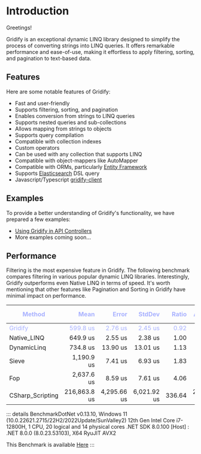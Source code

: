 # Introduction

Greetings!

Gridify is an exceptional dynamic LINQ library designed to simplify the process of converting strings into LINQ queries. It offers remarkable performance and ease-of-use, making it effortless to apply filtering, sorting, and pagination to text-based data.

## Features

Here are some notable features of Gridify:

- Fast and user-friendly
- Supports filtering, sorting, and pagination
- Enables conversion from strings to LINQ queries
- Supports nested queries and sub-collections
- Allows mapping from strings to objects
- Supports query compilation
- Compatible with collection indexes
- Custom operators
- Can be used with any collection that supports LINQ
- Compatible with object-mappers like AutoMapper
- Compatible with ORMs, particularly [Entity Framework](./extensions/entityframework)
- Supports [Elasticsearch](./extensions/elasticsearch) DSL query
- Javascript/Typescript [gridify-client](./extensions/gridify-client)

## Examples

To provide a better understanding of Gridify's functionality, we have prepared a few examples:

- [Using Gridify in API Controllers](../example/api-controller.md)
- More examples coming soon...

## Performance

Filtering is the most expensive feature in Gridify.
The following benchmark compares filtering in various popular dynamic LINQ libraries.
Interestingly, Gridify outperforms even Native LINQ in terms of speed.
It's worth mentioning that other features like Pagination and Sorting in Gridify have minimal impact on performance.

| Method           |         Mean |       Error |      StdDev |  Ratio |   Allocated | Alloc Ratio |
|------------------|-------------:|------------:|------------:|-------:|------------:|------------:|
| Gridify          |     599.8 us |     2.76 us |     2.45 us |   0.92 |    36.36 KB |        1.11 |
| Native_LINQ      |     649.9 us |     2.55 us |     2.38 us |   1.00 |    32.74 KB |        1.00 |
| DynamicLinq      |     734.8 us |    13.90 us |    13.01 us |   1.13 |    119.4 KB |        3.65 |
| Sieve            |   1,190.9 us |     7.41 us |     6.93 us |   1.83 |    53.05 KB |        1.62 |
| Fop              |   2,637.6 us |     8.59 us |     7.61 us |   4.06 |   321.57 KB |        9.82 |
| CSharp_Scripting | 216,863.8 us | 4,295.66 us | 6,021.92 us | 336.64 | 23660.26 KB |      722.71 |

::: details
BenchmarkDotNet v0.13.10, Windows 11 (10.0.22621.2715/22H2/2022Update/SunValley2)
12th Gen Intel Core i7-12800H, 1 CPU, 20 logical and 14 physical cores
.NET SDK 8.0.100
[Host]     : .NET 8.0.0 (8.0.23.53103), X64 RyuJIT AVX2

This Benchmark is
available [Here](https://github.com/alirezanet/Gridify/blob/master/benchmark/LibraryComparisionFilteringBenchmark.cs)
:::

<style scoped>
   tr:nth-child(1) {
      color: #a8b1ff;
   }
</style>
